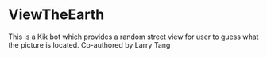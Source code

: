 # ViewTheEarth

This is a Kik bot which provides a random street view for user to guess what the picture is located.
Co-authored by Larry Tang
